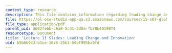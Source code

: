 ```yaml
---
content_type: resource
description: This file contains information regarding leading change and innovation.
file: https://ol-ocw-studio-app-qa.s3.amazonaws.com/courses/15-s07-globalhealth-lab-spring-2013/b5b6b943b1ce167525b359bf995ba9fd_MIT15_S07S13_lec11.pdf
file_type: application/pdf
parent_uid: 3682febb-c6a8-5c41-3d0a-fb78b4019874
resourcetype: Document
title: 'Lecture 11 Slides: Leading Change and Innovation'
uid: b5b6b943-b1ce-1675-25b3-59bf995ba9fd
---
```

